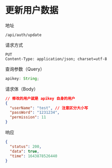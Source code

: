 # 更新用户数据

地址

```
/api/auth/update
```

请求方式

```
PUT
Content-Type: application/json; charset=utf-8
```

查询参数（Query）

```js
apikey: String;
```

请求体（Body）

```json
// 修改的用户就是 apikey 自身的用户
{
  "userName": "test", // 注意区分大小写
  "passWord": "1231234",
  "permission": 11
}
```

响应

```json
{
  "status": 200,
  "data": true,
  "time": 1643878526440
}
```
